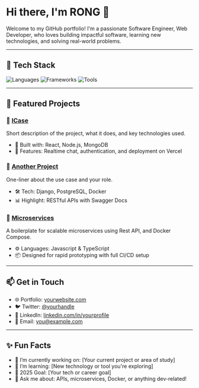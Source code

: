 # Hi there, I'm RONG 👋

Welcome to my GitHub portfolio! I'm a passionate Software Engineer, Web Developer, who loves building impactful software, learning new technologies, and solving real-world problems.

---

## 🧰 Tech Stack

![Languages](https://skillicons.dev/icons?i=python,typescript,javascript,html,css,java)
![Frameworks](https://skillicons.dev/icons?i=react,nextjs,nodejs,django,express,flask)
![Tools](https://skillicons.dev/icons?i=git,docker,kubernetes,linux,aws,mongodb,postgres)

---

## 🧩 Featured Projects

### 🔹 [ICase](https://github.com/bunrongGithub/icase.git)
Short description of the project, what it does, and key technologies used.
- 🔧 Built with: React, Node.js, MongoDB
- 🚀 Features: Realtime chat, authentication, and deployment on Vercel

### 🔹 [Another Project](https://github.com/yourusername/another-project)
One-liner about the use case and your role.
- 🛠 Tech: Django, PostgreSQL, Docker
- 📊 Highlight: RESTful APIs with Swagger Docs

### 🔹 [Microservices](https://github.com/bunrongGithub/pos.git)
A boilerplate for scalable microservices using Rest API, and Docker Compose.
- ⚙️ Languages: Javascript & TypeScript
- 📦 Designed for rapid prototyping with full CI/CD setup

---

## 📫 Get in Touch

- 🌐 Portfolio: [yourwebsite.com](https://yourwebsite.com)
- 🐦 Twitter: [@yourhandle](https://twitter.com/yourhandle)
- 💼 LinkedIn: [linkedin.com/in/yourprofile](https://linkedin.com/in/yourprofile)
- 📩 Email: [you@example.com](mailto:you@example.com)

---

## ✨ Fun Facts

- 🔭 I’m currently working on: [Your current project or area of study]
- 🌱 I’m learning: [New technology or tool you're exploring]
- 🎯 2025 Goal: [Your tech or career goal]
- 💬 Ask me about: APIs, microservices, Docker, or anything dev-related!
